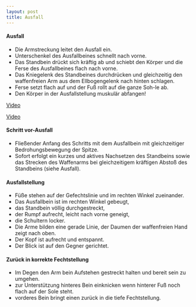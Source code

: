 ```yaml
---
layout: post
title: Ausfall 
---
```


#### Ausfall
* Die Armstreckung leitet den Ausfall ein.
* Unterschenkel des Ausfallbeines schnellt nach vorne. 
* Das Standbein drückt sich kräftig ab und schiebt den Körper und die Ferse des Ausfallbeines flach nach vorne.
* Das Kniegelenk   des   Standbeines   durchdrücken   und   gleichzeitig den waffenfreien Arm aus dem Ellbogengelenk nach hinten schlagen.
* Ferse setzt flach auf und der Fuß rollt auf die ganze Soh-le ab.
* Den Körper in der Ausfallstellung muskulär abfangen!

[Video](https://www.youtube.com/watch?v=NZyqrO0YslQ)

[Video](https://www.youtube.com/watch?v=cnSkIA_2OTQ)

#### Schritt vor-Ausfall 
* Fließender Anfang des Schritts mit dem Ausfallbein mit gleichzeitiger  Bedrohungsbewegung  der  Spitze.
* Sofort  erfolgt  ein  kurzes  und  aktives  Nachsetzen  des  Standbeins sowie das Strecken des Waffenarms 
bei gleichzeitigem kräftigen Abstoß des Standbeins (siehe Ausfall).

#### Ausfallstellung 
* Füße stehen auf der Gefechtslinie und im rechten Winkel zueinander.
* Das Ausfallbein ist im rechten Winkel gebeugt,  
* das Standbein völlig durchgestreckt,  
* der Rumpf aufrecht, leicht nach vorne geneigt, 
* die Schultern locker.
* Die Arme bilden eine gerade Linie, der Daumen der waffenfreien Hand zeigt nach oben.
* Der Kopf ist aufrecht und entspannt. 
* Der Blick ist auf den Gegner gerichtet.

#### Zurück in korrekte Fechtstellung
* Im Degen den Arm bein Aufstehen gestreckt halten und bereit sein zu umgehen.
* zur Unterstützung hinteres Bein einknicken wenn hinterer Fuß noch flach auf der Sole steht. 
* vorderes Bein bringt einen zurück in die tiefe Fechtstellung.
